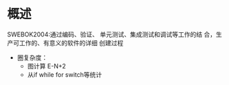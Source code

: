 
# 概述

SWEBOK2004:通过编码、验证、 单元测试、集成测试和调试等⼯作的结 合，⽣产可⼯作的、有意义的软件的详细 创建过程



- 圈复杂度：
	- 图计算 E-N+2
	- 从if while for switch等统计